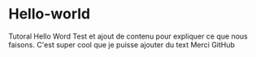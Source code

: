 # Hello-world
Tutoral Hello Word
Test et ajout de contenu pour expliquer ce que nous faisons. 
C'est super cool que je puisse ajouter du text 
Merci GitHub
